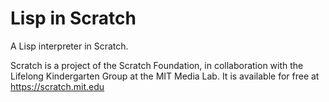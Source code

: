 # Lisp in Scratch

A Lisp interpreter in Scratch.

Scratch is a project of the Scratch Foundation, in collaboration with the
Lifelong Kindergarten Group at the MIT Media Lab. It is available for free at
<https://scratch.mit.edu>
